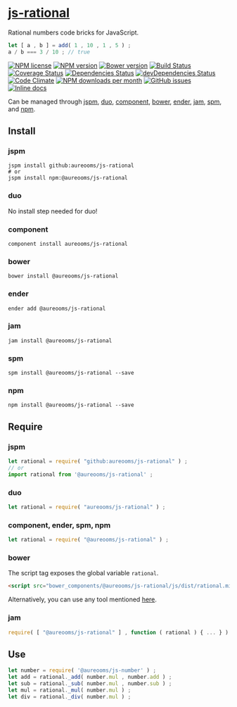 [js-rational](http://aureooms.github.io/js-rational)
==

Rational numbers code bricks for JavaScript.

```js
let [ a , b ] = add( 1 , 10 , 1 , 5 ) ;
a / b === 3 / 10 ; // true
```

[![NPM license](http://img.shields.io/npm/l/@aureooms/js-rational.svg?style=flat)](https://raw.githubusercontent.com/aureooms/js-rational/master/LICENSE)
[![NPM version](http://img.shields.io/npm/v/@aureooms/js-rational.svg?style=flat)](https://www.npmjs.org/package/@aureooms/js-rational)
[![Bower version](http://img.shields.io/bower/v/@aureooms/js-rational.svg?style=flat)](http://bower.io/search/?q=@aureooms/js-rational)
[![Build Status](http://img.shields.io/travis/aureooms/js-rational.svg?style=flat)](https://travis-ci.org/aureooms/js-rational)
[![Coverage Status](http://img.shields.io/coveralls/aureooms/js-rational.svg?style=flat)](https://coveralls.io/r/aureooms/js-rational)
[![Dependencies Status](http://img.shields.io/david/aureooms/js-rational.svg?style=flat)](https://david-dm.org/aureooms/js-rational#info=dependencies)
[![devDependencies Status](http://img.shields.io/david/dev/aureooms/js-rational.svg?style=flat)](https://david-dm.org/aureooms/js-rational#info=devDependencies)
[![Code Climate](http://img.shields.io/codeclimate/github/aureooms/js-rational.svg?style=flat)](https://codeclimate.com/github/aureooms/js-rational)
[![NPM downloads per month](http://img.shields.io/npm/dm/@aureooms/js-rational.svg?style=flat)](https://www.npmjs.org/package/@aureooms/js-rational)
[![GitHub issues](http://img.shields.io/github/issues/aureooms/js-rational.svg?style=flat)](https://github.com/aureooms/js-rational/issues)
[![Inline docs](http://inch-ci.org/github/aureooms/js-rational.svg?branch=master&style=shields)](http://inch-ci.org/github/aureooms/js-rational)

Can be managed through [jspm](https://github.com/jspm/jspm-cli),
[duo](https://github.com/duojs/duo),
[component](https://github.com/componentjs/component),
[bower](https://github.com/bower/bower),
[ender](https://github.com/ender-js/Ender),
[jam](https://github.com/caolan/jam),
[spm](https://github.com/spmjs/spm),
and [npm](https://github.com/npm/npm).

## Install

### jspm
```terminal
jspm install github:aureooms/js-rational
# or
jspm install npm:@aureooms/js-rational
```
### duo
No install step needed for duo!

### component
```terminal
component install aureooms/js-rational
```

### bower
```terminal
bower install @aureooms/js-rational
```

### ender
```terminal
ender add @aureooms/js-rational
```

### jam
```terminal
jam install @aureooms/js-rational
```

### spm
```terminal
spm install @aureooms/js-rational --save
```

### npm
```terminal
npm install @aureooms/js-rational --save
```

## Require
### jspm
```js
let rational = require( "github:aureooms/js-rational" ) ;
// or
import rational from '@aureooms/js-rational' ;
```
### duo
```js
let rational = require( "aureooms/js-rational" ) ;
```

### component, ender, spm, npm
```js
let rational = require( "@aureooms/js-rational" ) ;
```

### bower
The script tag exposes the global variable `rational`.
```html
<script src="bower_components/@aureooms/js-rational/js/dist/rational.min.js"></script>
```
Alternatively, you can use any tool mentioned [here](http://bower.io/docs/tools/).

### jam
```js
require( [ "@aureooms/js-rational" ] , function ( rational ) { ... } ) ;
```

## Use

```js
let number = require( '@aureooms/js-number' ) ;
let add = rational._add( number.mul , number.add ) ;
let sub = rational._sub( number.mul , number.sub ) ;
let mul = rational._mul( number.mul ) ;
let div = rational._div( number.mul ) ;
```
